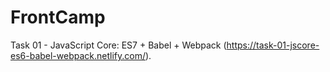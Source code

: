 # FrontCamp

Task 01 - JavaScript Core: ES7 + Babel + Webpack (https://task-01-jscore-es6-babel-webpack.netlify.com/).